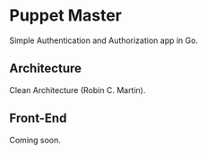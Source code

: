 # Puppet Master

Simple Authentication and Authorization app in Go.

## Architecture

Clean Architecture (Robin C. Martin).

## Front-End

Coming soon.